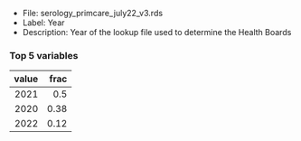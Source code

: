 

* File: serology_primcare_july22_v3.rds
* Label: Year
* Description: Year of the lookup file used to determine the Health Boards

### Top 5 variables
|   value |   frac |
|--------:|-------:|
|    2021 |   0.5  |
|    2020 |   0.38 |
|    2022 |   0.12 |
        